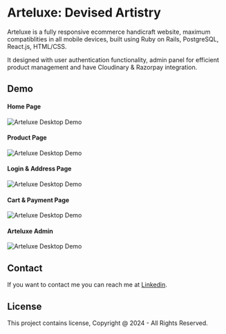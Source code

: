 # Arteluxe: Devised Artistry

Arteluxe is a fully responsive ecommerce handicraft website, maximum compatiblities in all mobile devices, built using Ruby on Rails, PostgreSQL, React.js, HTML/CSS.

It designed with user authentication functionality, admin panel for efficient product management and have Cloudinary & Razorpay integration.

## Demo

#### Home Page
![Arteluxe Desktop Demo](https://res.cloudinary.com/dyl6ynnnz/image/upload/c_fill,f_auto,fl_progressive.strip_profile,g_auto,q_auto/sv3trnno0p52r5ya90rujkqxkq39)

#### Product Page
![Arteluxe Desktop Demo](https://res.cloudinary.com/dyl6ynnnz/image/upload/c_fill,f_auto,fl_progressive.strip_profile,g_auto,q_auto/ay7q1ulcqi4od8ipo8ef3c5x8hlg)

#### Login & Address Page
![Arteluxe Desktop Demo](https://res.cloudinary.com/dyl6ynnnz/image/upload/c_fill,f_auto,fl_progressive.strip_profile,g_auto,q_auto/669ghlfofr9l3iti2ll3n0ld83dp)

#### Cart & Payment Page
![Arteluxe Desktop Demo](https://res.cloudinary.com/dyl6ynnnz/image/upload/c_fill,f_auto,fl_progressive.strip_profile,g_auto,q_auto/lkqpxfu6isv40oleenrptx4cz1iz)

#### Arteluxe Admin
![Arteluxe Desktop Demo](https://res.cloudinary.com/dyl6ynnnz/image/upload/c_fill,f_auto,fl_progressive.strip_profile,g_auto,q_auto/cm11swjvdgpqetcyk9xxcisvb0nv)


## Contact

If you want to contact me you can reach me at [Linkedin](https://www.linkedin.com/in/harshsurana009).

## License

This project contains license, Copyright @ 2024 - All Rights Reserved.
